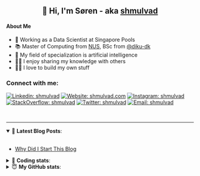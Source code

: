<h2 align="center">
	👋 Hi, I'm Søren - aka <a href="https://shmulvad.com">shmulvad</a>
</h2>

#### About Me
- 🤖 Working as a Data Scientist at Singapore Pools
- 📚 Master of Computing from [NUS], BSc from [@diku-dk]
- 🧠 My field of specialization is artificial intelligence
- 👨‍🏫 I enjoy sharing my knowledge with others
- 👨‍💻 I love to build my own stuff

### Connect with me:

[![Linkedin: shmulvad](https://img.shields.io/badge/shmulvad-blue?style=flat&logo=Linkedin&logoColor=white)][linkedin]
[![Website: shmulvad.com](https://img.shields.io/badge/shmulvad.com-47CCCC?&style=flat&logo=Google-Chrome&logoColor=white)][website]
[![Instagram: shmulvad](https://img.shields.io/badge/-@shmulvad-purple?style=flat&logo=Instagram&logoColor=white)][instagram]
[![StackOverflow: shmulvad](https://img.shields.io/badge/shmulvad-FE7A16?style=flat&logo=stack-overflow&logoColor=white)][stackOverflow]
[![Twitter: shmulvad](https://img.shields.io/badge/@shmulvad-1ca0f1?style=flat&logo=twitter&logoColor=white)][twitter]
[![Email: shmulvad](https://img.shields.io/badge/shmulvad-D14836?style=flat&logo=gmail&logoColor=white)][mail]

<br />

---

<details open>
 <summary>📕 <b>Latest Blog Posts</b>: </summary>

<br>

<!-- BLOG-POST-LIST:START -->
- [Why Did I Start This Blog](https://shmulvad.com/blog/why-did-start-this-blog)
<!-- BLOG-POST-LIST:END -->

</details>

<!-- --- -->

<details>
 <summary>🤖 <b>Coding stats</b>: </summary>

<br>

NOTE: Doesn't track coding at work or work done in environments such as Jupyter Notebooks.

<!--START_SECTION:waka-->
![Code Time](http://img.shields.io/badge/Code%20Time-1%2C685%20hrs%207%20mins-blue)

**I'm a Night 🦉** 

```text
🌞 Morning    59 commits     █░░░░░░░░░░░░░░░░░░░░░░░░   7.43% 
🌆 Daytime    239 commits    ███████░░░░░░░░░░░░░░░░░░   30.1% 
🌃 Evening    319 commits    ██████████░░░░░░░░░░░░░░░   40.18% 
🌙 Night      177 commits    █████░░░░░░░░░░░░░░░░░░░░   22.29%

```


📊 **This Week I Spent My Time On** 

```text
💬 Programming Languages: 
Python                   5 hrs 22 mins       ███████████████░░░░░░░░░░   60.84% 
JavaScript               1 hr 15 mins        ███░░░░░░░░░░░░░░░░░░░░░░   14.21% 
Other                    1 hr 10 mins        ███░░░░░░░░░░░░░░░░░░░░░░   13.26% 
HTML                     46 mins             ██░░░░░░░░░░░░░░░░░░░░░░░   8.76% 
Bash                     8 mins              ░░░░░░░░░░░░░░░░░░░░░░░░░   1.68%

🔥 Editors: 
VS Code                  7 hrs 39 mins       █████████████████████░░░░   86.8% 
Zsh                      1 hr 9 mins         ███░░░░░░░░░░░░░░░░░░░░░░   13.2%

🐱‍💻 Projects: 
overvaagning-admin       6 hrs 46 mins       ███████████████████░░░░░░   76.82% 
hit-locator              1 hr 48 mins        █████░░░░░░░░░░░░░░░░░░░░   20.41% 
Terminal                 9 mins              ░░░░░░░░░░░░░░░░░░░░░░░░░   1.72% 
faktanet                 4 mins              ░░░░░░░░░░░░░░░░░░░░░░░░░   0.91% 
company-scrapers         0 secs              ░░░░░░░░░░░░░░░░░░░░░░░░░   0.07%

```


 Last Updated on 03/01/2023 18:42:03 UTC
<!--END_SECTION:waka-->

</details>

<!-- --- -->

<details>
 <summary>😇 <b>My GitHub stats</b>: </summary>

<br>

<img align="left" alt="shmulvad's Github Stats" src="https://github-readme-stats.vercel.app/api?username=shmulvad&show_icons=true&hide_border=true" />

</details>



[website]: https://shmulvad.com
[twitter]: https://twitter.com/shmulvad
[linkedin]: https://linkedin.com/in/shmulvad
[instagram]: https://instagram.com/shmulvad
[stackOverflow]: https://stackoverflow.com/users/9248793/shmulvad
[mail]: mailto:shmulvad@gmail.com
[@diku-dk]: https://github.com/diku-dk
[github]: https://github.com/shmulvad
[NUS]: https://www.nus.edu.sg
